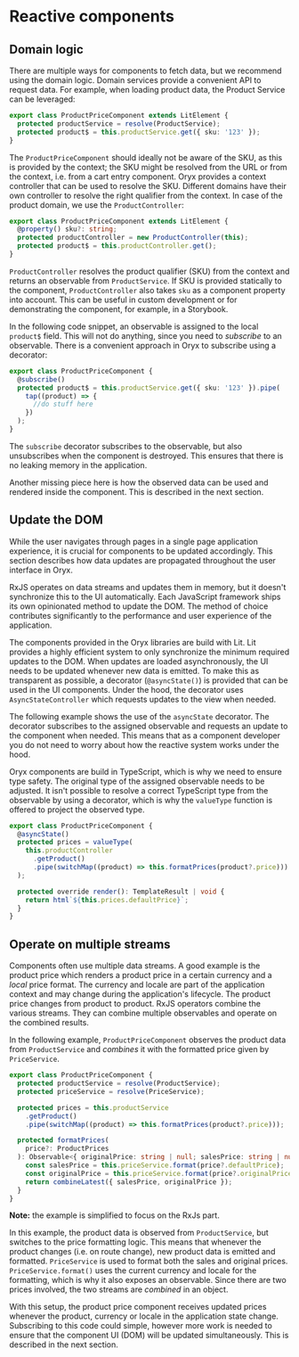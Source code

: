 # Reactive components



## Domain logic

There are multiple ways for components to fetch data, but we recommend using the domain logic. Domain services provide a convenient API to request data. For example, when loading product data, the Product Service can be leveraged:

```ts
export class ProductPriceComponent extends LitElement {
  protected productService = resolve(ProductService);
  protected product$ = this.productService.get({ sku: '123' });
}
```

The `ProductPriceComponent` should ideally not be aware of the SKU, as this is provided by the context; the SKU might be resolved from the URL or from the context, i.e. from a cart entry component. Oryx provides a context controller that can be used to resolve the SKU. Different domains have their own controller to resolve the right qualifier from the context. In case of the product domain, we use the `ProductController`:

```ts
export class ProductPriceComponent extends LitElement {
  @property() sku?: string;
  protected productController = new ProductController(this);
  protected product$ = this.productController.get();
}
```

`ProductController` resolves the product qualifier (SKU) from the context and returns an observable from `ProductService`. If SKU is provided statically to the component, `ProductController` also takes `sku` as a component property into account. This can be useful in custom development or for demonstrating the component, for example, in a Storybook.

In the following code snippet, an observable is assigned to the local `product$` field. This will not do anything, since you need to _subscribe_ to an observable. There is a convenient approach in Oryx to subscribe using a decorator:

```ts
export class ProductPriceComponent {
  @subscribe()
  protected product$ = this.productService.get({ sku: '123' }).pipe(
    tap((product) => {
      //do stuff here
    })
  );
}
```

The `subscribe` decorator subscribes to the observable, but also unsubscribes when the component is destroyed. This ensures that there is no leaking memory in the application.

Another missing piece here is how the observed data can be used and rendered inside the component. This is described in the next section.

## Update the DOM

While the user navigates through pages in a single page application experience, it is crucial for components to be updated accordingly. This section describes how data updates are propagated throughout the user interface in Oryx.

RxJS operates on data streams and updates them in memory, but it doesn't synchronize this to the UI automatically. Each JavaScript framework ships its own opinionated method to update the DOM. The method of choice contributes significantly to the performance and user experience of the application.

The components provided in the Oryx libraries are build with Lit. Lit provides a highly efficient system to only synchronize the minimum required updates to the DOM. When updates are loaded asynchronously, the UI needs to be updated whenever new data is emitted. To make this as transparent as possible, a decorator (`@asyncState()`) is provided that can be used in the UI components. Under the hood, the decorator uses `AsyncStateController` which requests updates to the view when needed.

The following example shows the use of the `asyncState` decorator. The decorator subscribes to the assigned observable and requests an update to the component when needed. This means that as a component developer you do not need to worry about how the reactive system works under the hood.

Oryx components are build in TypeScript, which is why we need to ensure type safety. The original type of the assigned observable needs to be adjusted. It isn't possible to resolve a correct TypeScript type from the observable by using a decorator, which is why the `valueType` function is offered to project the observed type.

```ts
export class ProductPriceComponent {
  @asyncState()
  protected prices = valueType(
    this.productController
      .getProduct()
      .pipe(switchMap((product) => this.formatPrices(product?.price)))
  );

  protected override render(): TemplateResult | void {
    return html`${this.prices.defaultPrice}`;
  }
}
```

## Operate on multiple streams

Components often use multiple data streams. A good example is the product price which renders a product price in a certain currency and a _local_ price format. The currency and locale are part of the application context and may change during the application's lifecycle. The product price  changes from product to product. RxJS operators combine the various streams. They can combine multiple observables and operate on the combined results.

In the following example, `ProductPriceComponent` observes the product data from `ProductService` and _combines_ it with the formatted price given by `PriceService`.

```ts
export class ProductPriceComponent {
  protected productService = resolve(ProductService);
  protected priceService = resolve(PriceService);

  protected prices = this.productService
    .getProduct()
    .pipe(switchMap((product) => this.formatPrices(product?.price)));

  protected formatPrices(
    price?: ProductPrices
  ): Observable<{ originalPrice: string | null; salesPrice: string | null }> {
    const salesPrice = this.priceService.format(price?.defaultPrice);
    const originalPrice = this.priceService.format(price?.originalPrice);
    return combineLatest({ salesPrice, originalPrice });
  }
}
```

**Note:** the example is simplified to focus on the RxJs part.

In this example, the product data is observed from `ProductService`, but switches to the price formatting logic. This means that whenever the product changes (i.e. on route change), new product data is emitted and formatted. `PriceService` is used to format both the sales and original prices. `PriceService.format()` uses the current currency and locale for the formatting, which is why it also exposes an observable. Since there are two prices involved, the two streams are _combined_ in an object.

With this setup, the product price component receives updated prices whenever the product, currency or locale in the application state change. Subscribing to this code could simple, however more work is needed to ensure that the component UI (DOM) will be updated simultaneously. This is described in the next section.

